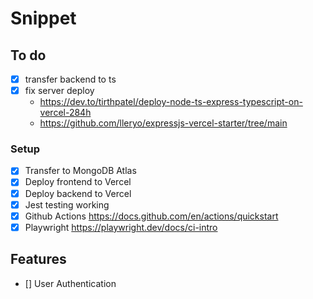 # Snippet

## To do

- [x] transfer backend to ts
- [x] fix server deploy
  - https://dev.to/tirthpatel/deploy-node-ts-express-typescript-on-vercel-284h
  - https://github.com/lleryo/expressjs-vercel-starter/tree/main

### Setup

- [x] Transfer to MongoDB Atlas
- [x] Deploy frontend to Vercel
- [x] Deploy backend to Vercel
- [x] Jest testing working
- [x] Github Actions https://docs.github.com/en/actions/quickstart
- [x] Playwright https://playwright.dev/docs/ci-intro

## Features

- [] User Authentication

